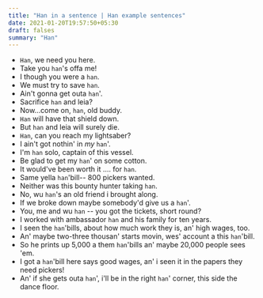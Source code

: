 ```yaml
---
title: "Han in a sentence | Han example sentences"
date: 2021-01-20T19:57:50+05:30
draft: falses
summary: "Han"
---
```

- `Han`, we need you here.
- Take you `han`'s offa me!
- I though you were a `han`.
- We must try to save `han`.
- Ain't gonna get outa `han`'.
- Sacrifice `han` and leia?
- Now...come on, `han`, old buddy.
- `Han` will have that shield down.
- But `han` and leia will surely die.
- `Han`, can you reach my lightsaber?
- I ain't got nothin' in *my* `han`'.
- I'm `han` solo, captain of this vessel.
- Be glad to get my `han`' on some cotton.
- It would've been worth it .... for `han`.
- Same yella `han`'bill-- 800 pickers wanted.
- Neither was this bounty hunter taking `han`.
- No, wu `han`'s an old friend i brought along.
- If we broke down maybe somebody'd give us a `han`'.
- You, me and wu `han` -- you got the tickets, short round?
- I worked with ambassador `han` and his family for ten years.
- I seen the `han`'bills, about how much work they is, an' high wages, too.
- An' maybe two-three thousan' starts movin, wes' account a this `han`'bill.
- So he prints up 5,000 a them `han`'bills an' maybe 20,000 people sees 'em.
- I got a `han`'bill here says good wages, an' i seen it in the papers they need pickers!
- An' if she gets outa `han`', i'll be in the right `han`' corner, this side the dance floor.
                 
